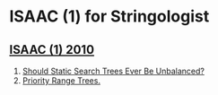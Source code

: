 # ISAAC (1) for Stringologist
## [ISAAC (1) 2010](https://dblp.org/db/conf/isaac/isaac2010-1.html)
  1. [Should Static Search Trees Ever Be Unbalanced?](https://doi.org/10.1007/978-3-642-17517-6_12)  
  2. [Priority Range Trees.](https://doi.org/10.1007/978-3-642-17517-6_11)  
  